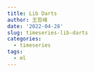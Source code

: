 ```yaml
---
title: Lib Darts
author: 王哲峰
date: '2022-04-28'
slug: timeseries-lib-darts
categories:
  - timeseries
tags:
  - ml
---
```


